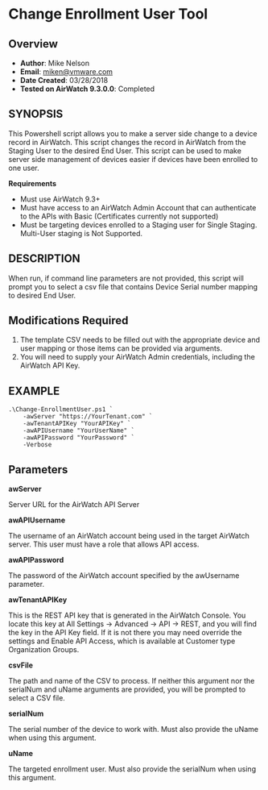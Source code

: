 # Change Enrollment User Tool

## Overview
- **Author**: Mike Nelson
- **Email**: miken@vmware.com
- **Date Created**: 03/28/2018
- **Tested on AirWatch 9.3.0.0**: Completed

## SYNOPSIS
This Powershell script allows you to make a server side change to a device record in AirWatch. This script changes the record in AirWatch from the Staging User to the desired End User. This script can be used to make server side management of devices easier if devices have been enrolled to one user.

**Requirements**

- Must use AirWatch 9.3+
- Must have access to an AirWatch Admin Account that can authenticate to the APIs with Basic (Certificates currently not supported)
- Must be targeting devices enrolled to a Staging user for Single Staging. Multi-User staging is Not Supported.

## DESCRIPTION
When run, if command line parameters are not provided, this script will prompt you to select a csv file that contains Device Serial number mapping to desired End User.

## Modifications Required

1. The template CSV needs to be filled out with the appropriate device and user mapping or those items can be provided via arguments.
2. You will need to supply your AirWatch Admin credentials, including the AirWatch API Key.

## EXAMPLE

    .\Change-EnrollmentUser.ps1 `
        -awServer "https://YourTenant.com" `
        -awTenantAPIKey "YourAPIKey" `
        -awAPIUsername "YourUserName" `
        -awAPIPassword "YourPassword" `
        -Verbose

## Parameters

**awServer**

Server URL for the AirWatch API Server

**awAPIUsername**

The username of an AirWatch account being used in the target AirWatch server.  This user must have a role that allows API access.

**awAPIPassword**

The password of the AirWatch account specified by the awUsername parameter.

**awTenantAPIKey**

This is the REST API key that is generated in the AirWatch Console.  You locate this key at All Settings -> Advanced -> API -> REST, and you will find the key in the API Key field.  If it is not there you may need override the settings and Enable API Access, which is available at Customer type Organization Groups.

**csvFile**

The path and name of the CSV to process. If neither this argument nor the serialNum and uName arguments are provided, you will be prompted to select a CSV file.

**serialNum**

The serial number of the device to work with. Must also provide the uName when using this argument.

**uName**

The targeted enrollment user. Must also provide the serialNum when using this argument.

